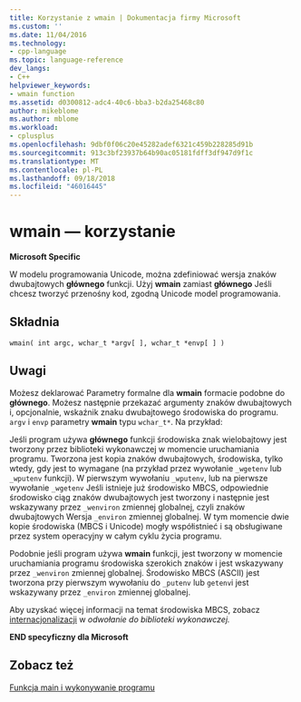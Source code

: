 ```yaml
---
title: Korzystanie z wmain | Dokumentacja firmy Microsoft
ms.custom: ''
ms.date: 11/04/2016
ms.technology:
- cpp-language
ms.topic: language-reference
dev_langs:
- C++
helpviewer_keywords:
- wmain function
ms.assetid: d0300812-adc4-40c6-bba3-b2da25468c80
author: mikeblome
ms.author: mblome
ms.workload:
- cplusplus
ms.openlocfilehash: 9dbf0f06c20e45282adef6321c459b228285d91b
ms.sourcegitcommit: 913c3bf23937b64b90ac05181fdff3df947d9f1c
ms.translationtype: MT
ms.contentlocale: pl-PL
ms.lasthandoff: 09/18/2018
ms.locfileid: "46016445"
---
```

# <a name="using-wmain"></a>wmain — korzystanie

**Microsoft Specific**

W modelu programowania Unicode, można zdefiniować wersja znaków dwubajtowych **głównego** funkcji. Użyj **wmain** zamiast **głównego** Jeśli chcesz tworzyć przenośny kod, zgodną Unicode model programowania.

## <a name="syntax"></a>Składnia

```
wmain( int argc, wchar_t *argv[ ], wchar_t *envp[ ] )
```

## <a name="remarks"></a>Uwagi

Możesz deklarować Parametry formalne dla **wmain** formacie podobne do **głównego**. Możesz następnie przekazać argumenty znaków dwubajtowych i, opcjonalnie, wskaźnik znaku dwubajtowego środowiska do programu. `argv` i `envp` parametry **wmain** typu `wchar_t*`. Na przykład:

Jeśli program używa **głównego** funkcji środowiska znak wielobajtowy jest tworzony przez biblioteki wykonawczej w momencie uruchamiania programu. Tworzona jest kopia znaków dwubajtowych, środowiska, tylko wtedy, gdy jest to wymagane (na przykład przez wywołanie `_wgetenv` lub `_wputenv` funkcji). W pierwszym wywołaniu `_wputenv`, lub na pierwsze wywołanie `_wgetenv` Jeśli istnieje już środowisko MBCS, odpowiednie środowisko ciąg znaków dwubajtowych jest tworzony i następnie jest wskazywany przez `_wenviron` zmiennej globalnej, czyli znaków dwubajtowych Wersja `_environ` zmiennej globalnej. W tym momencie dwie kopie środowiska (MBCS i Unicode) mogły współistnieć i są obsługiwane przez system operacyjny w całym cyklu życia programu.

Podobnie jeśli program używa **wmain** funkcji, jest tworzony w momencie uruchamiania programu środowiska szerokich znaków i jest wskazywany przez `_wenviron` zmiennej globalnej. Środowisko MBCS (ASCII) jest tworzona przy pierwszym wywołaniu do `_putenv` lub `getenv`i jest wskazywany przez `_environ` zmiennej globalnej.

Aby uzyskać więcej informacji na temat środowiska MBCS, zobacz [internacjonalizacji](../c-runtime-library/internationalization.md) w *odwołanie do biblioteki wykonawczej.*

**END specyficzny dla Microsoft**

## <a name="see-also"></a>Zobacz też

[Funkcja main i wykonywanie programu](../c-language/main-function-and-program-execution.md)
